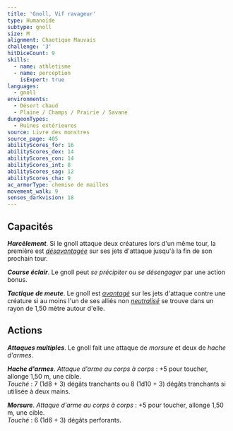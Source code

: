 ```yaml
---
title: 'Gnoll, Vif ravageur'
type: Humanoïde
subtype: gnoll
size: M
alignment: Chaotique Mauvais
challenge: '3'
hitDiceCount: 9
skills:
  - name: athletisme
  - name: perception
    isExpert: true
languages:
  - gnoll
environments:
  - Désert chaud
  - Plaine / Champs / Prairie / Savane
dungeonTypes:
  - Ruines extérieures
source: Livre des monstres
source_page: 405
abilityScores_for: 16
abilityScores_dex: 14
abilityScores_con: 14
abilityScores_int: 8
abilityScores_sag: 12
abilityScores_cha: 9
ac_armorType: chemise de mailles
movement_walk: 9
senses_darkvision: 18
---
```

## Capacités
_**Harcèlement**_. Si le gnoll attaque deux créatures lors d'un même tour, la première est [_désavantagée_](/utiliser-les-caracteristiques/#avantage-et-desavantage) sur ses jets d'attaque jusqu'à la fin de son prochain tour.

_**Course éclair**_. Le gnoll peut _se précipiter_ ou _se désengager_ par une action bonus.

_**Tactique de meute**_. Le gnoll est [_avantagé_](/utiliser-les-caracteristiques/#avantage-et-desavantage) sur les jets d'attaque contre une créature si au moins l'un de ses alliés non [_neutralisé_](/gerer-la-sante-du-personnage/#neutralise) se trouve dans un rayon de 1,50 mètre autour d'elle.

## Actions
_**Attaques multiples**_. Le gnoll fait une attaque de _morsure_ et deux de _hache d'armes_.

_**Hache d'armes**_. _Attaque d'arme au corps à corps_ : +5 pour toucher, allonge 1,50 m, une cible.  
_Touché_ : 7 (1d8 + 3) dégâts tranchants ou 8 (1d10 + 3) dégâts tranchants si utilisée à deux mains.

_**Morsure**_. _Attaque d'arme au corps à corps_ : +5 pour toucher, allonge 1,50 m, une cible.  
_Touché_ : 6 (1d6 + 3) dégâts perforants.
